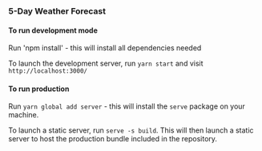 ### 5-Day Weather Forecast

#### To run development mode

Run 'npm install' - this will install all dependencies needed

To launch the development server, run `yarn start` and visit `http://localhost:3000/`

#### To run production

Run `yarn global add server` - this will install the `serve` package on your machine.

To launch a static server, run `serve -s build`. This will then launch a static server to host the production bundle included in the repository.

